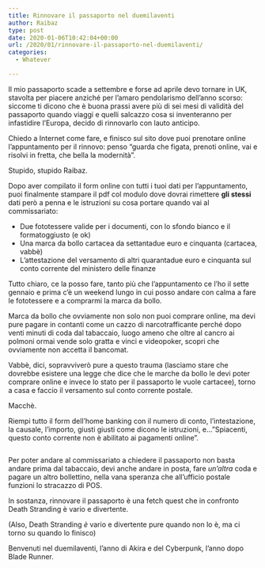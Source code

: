 ```yaml
---
title: Rinnovare il passaporto nel duemilaventi
author: Raibaz
type: post
date: 2020-01-06T10:42:04+00:00
url: /2020/01/rinnovare-il-passaporto-nel-duemilaventi/
categories:
  - Whatever

---
```

Il mio passaporto scade a settembre e forse ad aprile devo tornare in UK, stavolta per piacere anziché per l&#8217;amaro pendolarismo dell&#8217;anno scorso: siccome ti dicono che è buona prassi avere più di sei mesi di validità del passaporto quando viaggi e quelli salcazzo cosa si inventeranno per infastidire l&#8217;Europa, decido di rinnovarlo con lauto anticipo.

Chiedo a Internet come fare, e finisco sul sito dove puoi prenotare online l&#8217;appuntamento per il rinnovo: penso &#8220;guarda che figata, prenoti online, vai e risolvi in fretta, che bella la modernità&#8221;.

Stupido, stupido Raibaz.

Dopo aver compilato il form online con tutti i tuoi dati per l&#8217;appuntamento, puoi finalmente stampare il pdf col modulo dove dovrai rimettere **gli stessi** dati però a penna e le istruzioni su cosa portare quando vai al commissariato:

  * Due fototessere valide per i documenti, con lo sfondo bianco e il formatoggiusto (e ok)
  * Una marca da bollo cartacea da settantadue euro e cinquanta (cartacea, vabbè)
  * L&#8217;attestazione del versamento di altri quarantadue euro e cinquanta sul conto corrente del ministero delle finanze

Tutto chiaro, ce la posso fare, tanto più che l&#8217;appuntamento ce l&#8217;ho il sette gennaio e prima c&#8217;è un weekend lungo in cui posso andare con calma a fare le fototessere e a comprarmi la marca da bollo.

Marca da bollo che ovviamente non solo non puoi comprare online, ma devi pure pagare in contanti come un cazzo di narcotrafficante perché dopo venti minuti di coda dal tabaccaio, luogo ameno che oltre al cancro ai polmoni ormai vende solo gratta e vinci e videopoker, scopri che ovviamente non accetta il bancomat.

Vabbè, dici, sopravviverò pure a questo trauma (lasciamo stare che dovrebbe esistere una legge che dice che le marche da bollo le devi poter comprare online e invece lo stato per il passaporto le vuole cartacee), torno a casa e faccio il versamento sul conto corrente postale.

Macchè.

Riempi tutto il form dell&#8217;home banking con il numero di conto, l&#8217;intestazione, la causale, l&#8217;importo, giusti giusti come dicono le istruzioni, e&#8230;&#8221;Spiacenti, questo conto corrente non è abilitato ai pagamenti online&#8221;.<figure class="wp-block-image size-large">

<img src="https://www.raibaz.it/wp-content/uploads/2020/01/Rage-1024x576.jpg" alt="" class="wp-image-333" srcset="https://www.raibaz.it/wp-content/uploads/2020/01/Rage-1024x576.jpg 1024w, https://www.raibaz.it/wp-content/uploads/2020/01/Rage-300x169.jpg 300w, https://www.raibaz.it/wp-content/uploads/2020/01/Rage-768x432.jpg 768w, https://www.raibaz.it/wp-content/uploads/2020/01/Rage.jpg 1318w" sizes="(max-width: 1024px) 100vw, 1024px" /> </figure> 

Per poter andare al commissariato a chiedere il passaporto non basta andare prima dal tabaccaio, devi anche andare in posta, fare _un&#8217;altra_ coda e pagare un altro bollettino, nella vana speranza che all&#8217;ufficio postale funzioni lo stracazzo di POS.

In sostanza, rinnovare il passaporto è una fetch quest che in confronto Death Stranding è vario e divertente.

(Also, Death Stranding _è_ vario e divertente pure quando non lo è, ma ci torno su quando lo finisco)

Benvenuti nel duemilaventi, l&#8217;anno di Akira e del Cyberpunk, l&#8217;anno dopo Blade Runner.